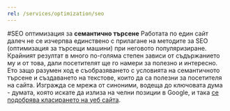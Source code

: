 ```yaml
---
rel: /services/optimization/seo
---
```

#SEO оптимизация за **семантично търсене**
Работата по един сайт далеч не се изчерпва единствено с прилагане на методите за SEO (оптимизация за търсещи машини) при неговото популяризиране. Крайният резултат в много по-голяма степен зависи от съдържанието му и от това, дали посетителят ще го намери за полезно и интересно. Ето защо разумен ход е съобразяването с условията на семантичното търсене и създаването на текстове, които да са полезни за посетителя на сайта. Изгражда се мрежа от синоними, водеща до ключовата дума - думата, която искате да излиза на челни позиции в Google, и така [се подобрява класирането на уеб сайта](./../бизнес-развитие/blackmarket/seo.html).
